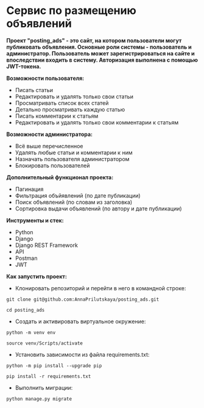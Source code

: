 # Сервис по размещению объявлений

**Проект "posting_ads" - это сайт, на котором пользователи могут публиковать объявления. Основные роли системы - пользователь и администратор. Пользователь может зарегистрироваться на сайте и впоследствии входить в систему. Авторизация выполнена с помощью JWT-токена.**

**Возможности пользователя:**
* Писать статьи
* Редактировать и удалять только свои статьи
* Просматривать список всех статей
* Детально просматривать каждую статью
* Писать комментарии к статьям
* Редактировать и удалять только свои комментарии к статьям

**Возможности администратора:**
* Всё выше перечисленное
* Удалять любые статьи и комментарии к ним
* Назначать пользователя администратором
* Блокировать пользователей

**Дополнительный функционал проекта:**
* Пагинация
* Фильтрация объйявлений (по дате публикации)
* Поиск объявлений (по словам из заголовка)
* Сортировка выдачи объявлений (по автору и дате публикации)

**Инструменты и стек:**
* Python
* Django
* Django REST Framework
* API
* Postman
* JWT

**Как запустить проект:**
* Клонировать репозиторий и перейти в него в командной строке:

```
git clone git@github.com:AnnaPrilutskaya/posting_ads.git
```

```
cd posting_ads
```

* Cоздать и активировать виртуальное окружение:

```
python -m venv env
```

```
source venv/Scripts/activate 
```

* Установить зависимости из файла requirements.txt:

```
python -m pip install --upgrade pip
```

```
pip install -r requirements.txt
```

* Выполнить миграции:

```
python manage.py migrate
```
